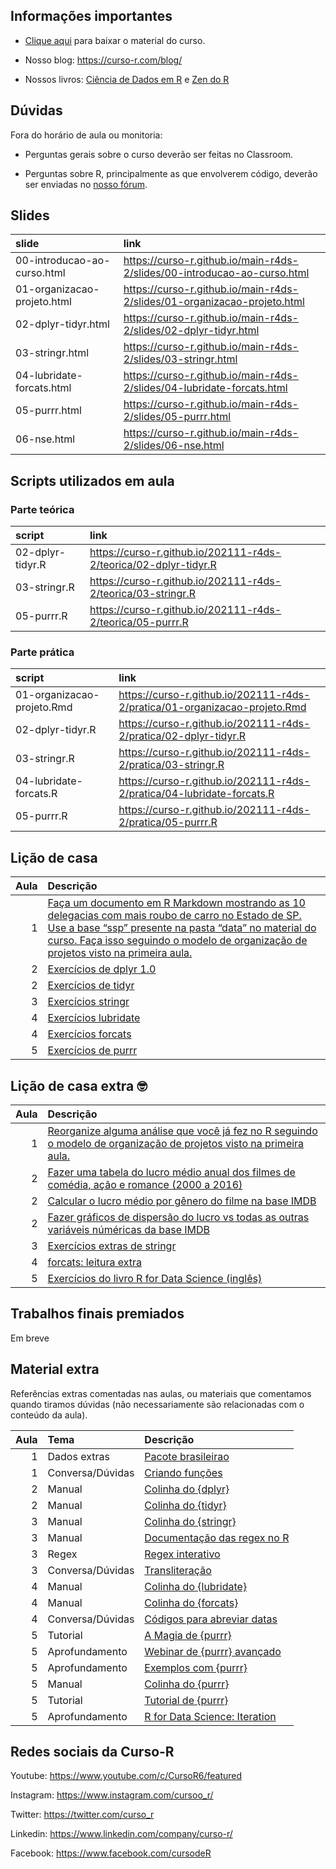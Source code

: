 
<!-- README.md is generated from README.Rmd. Please edit that file -->

## Informações importantes

-   [Clique
    aqui](https://github.com/curso-r/main-r4ds-2/raw/master/material_do_curso.zip)
    para baixar o material do curso.

-   Nosso blog: <https://curso-r.com/blog/>

-   Nossos livros: [Ciência de Dados em R](https://livro.curso-r.com/) e
    [Zen do R](https://curso-r.github.io/zen-do-r/)

## Dúvidas

Fora do horário de aula ou monitoria:

-   Perguntas gerais sobre o curso deverão ser feitas no Classroom.

-   Perguntas sobre R, principalmente as que envolverem código, deverão
    ser enviadas no [nosso fórum](https://discourse.curso-r.com/).

## Slides

| slide                       | link                                                                       |
|:----------------------------|:---------------------------------------------------------------------------|
| 00-introducao-ao-curso.html | <https://curso-r.github.io/main-r4ds-2/slides/00-introducao-ao-curso.html> |
| 01-organizacao-projeto.html | <https://curso-r.github.io/main-r4ds-2/slides/01-organizacao-projeto.html> |
| 02-dplyr-tidyr.html         | <https://curso-r.github.io/main-r4ds-2/slides/02-dplyr-tidyr.html>         |
| 03-stringr.html             | <https://curso-r.github.io/main-r4ds-2/slides/03-stringr.html>             |
| 04-lubridate-forcats.html   | <https://curso-r.github.io/main-r4ds-2/slides/04-lubridate-forcats.html>   |
| 05-purrr.html               | <https://curso-r.github.io/main-r4ds-2/slides/05-purrr.html>               |
| 06-nse.html                 | <https://curso-r.github.io/main-r4ds-2/slides/06-nse.html>                 |

## Scripts utilizados em aula

### Parte teórica

| script           | link                                                               |
|:-----------------|:-------------------------------------------------------------------|
| 02-dplyr-tidyr.R | <https://curso-r.github.io/202111-r4ds-2/teorica/02-dplyr-tidyr.R> |
| 03-stringr.R     | <https://curso-r.github.io/202111-r4ds-2/teorica/03-stringr.R>     |
| 05-purrr.R       | <https://curso-r.github.io/202111-r4ds-2/teorica/05-purrr.R>       |

### Parte prática

| script                     | link                                                                         |
|:---------------------------|:-----------------------------------------------------------------------------|
| 01-organizacao-projeto.Rmd | <https://curso-r.github.io/202111-r4ds-2/pratica/01-organizacao-projeto.Rmd> |
| 02-dplyr-tidyr.R           | <https://curso-r.github.io/202111-r4ds-2/pratica/02-dplyr-tidyr.R>           |
| 03-stringr.R               | <https://curso-r.github.io/202111-r4ds-2/pratica/03-stringr.R>               |
| 04-lubridate-forcats.R     | <https://curso-r.github.io/202111-r4ds-2/pratica/04-lubridate-forcats.R>     |
| 05-purrr.R                 | <https://curso-r.github.io/202111-r4ds-2/pratica/05-purrr.R>                 |

## Lição de casa

| Aula | Descrição                                                                                                                                                                                                                                                                                                                        |
|-----:|:---------------------------------------------------------------------------------------------------------------------------------------------------------------------------------------------------------------------------------------------------------------------------------------------------------------------------------|
|    1 | [Faça um documento em R Markdown mostrando as 10 delegacias com mais roubo de carro no Estado de SP. Use a base “ssp” presente na pasta “data” no material do curso. Faça isso seguindo o modelo de organização de projetos visto na primeira aula.](https://curso-r.github.io/main-r4ds-2/slides/01-organizacao-projeto.html#1) |
|    2 | [Exercícios de dplyr 1.0](https://livro.curso-r.com/7-2-dplyr.html#exerc%C3%ADcios-17)                                                                                                                                                                                                                                           |
|    2 | [Exercícios de tidyr](https://livro.curso-r.com/7-3-tidyr.html#exerc%C3%ADcios-18)                                                                                                                                                                                                                                               |
|    3 | [Exercícios stringr](https://livro.curso-r.com/7-4-o-pacote-stringr.html#exerc%C3%ADcios-19)                                                                                                                                                                                                                                     |
|    4 | [Exercícios lubridate](https://livro.curso-r.com/7-5-o-pacote-lubridate.html#exerc%C3%ADcios-20)                                                                                                                                                                                                                                 |
|    4 | [Exercícios forcats](https://livro.curso-r.com/7-6-forcats.html#exerc%C3%ADcios-21)                                                                                                                                                                                                                                              |
|    5 | [Exercícios de purrr](https://livro.curso-r.com/10-5-exerc%C3%ADcios-23.html)                                                                                                                                                                                                                                                    |

## Lição de casa extra 🤓

| Aula | Descrição                                                                                                                                                                                         |
|-----:|:--------------------------------------------------------------------------------------------------------------------------------------------------------------------------------------------------|
|    1 | [Reorganize alguma análise que você já fez no R seguindo o modelo de organização de projetos visto na primeira aula.](https://curso-r.github.io/main-r4ds-2/slides/01-organizacao-projeto.html#1) |
|    2 | [Fazer uma tabela do lucro médio anual dos filmes de comédia, ação e romance (2000 a 2016)](https://github.com/curso-r/livro-material/raw/master/assets/data/imdb.rds)                            |
|    2 | [Calcular o lucro médio por gênero do filme na base IMDB](https://github.com/curso-r/livro-material/raw/master/assets/data/imdb.rds)                                                              |
|    2 | [Fazer gráficos de dispersão do lucro vs todas as outras variáveis núméricas da base IMDB](https://github.com/curso-r/livro-material/raw/master/assets/data/imdb.rds)                             |
|    3 | [Exercícios extras de stringr](https://curso-r.github.io/202104-r4ds-2/pratica/99-exercicios-extras-stringr.R)                                                                                    |
|    4 | [forcats: leitura extra](https://livro.curso-r.com/7-6-forcats.html#forcats)                                                                                                                      |
|    5 | [Exercícios do livro R for Data Science (inglês)](https://r4ds.had.co.nz/iteration.html#exercises-61)                                                                                             |

## Trabalhos finais premiados

Em breve

## Material extra

Referências extras comentadas nas aulas, ou materiais que comentamos
quando tiramos dúvidas (não necessariamente são relacionadas com o
conteúdo da aula).

| Aula | Tema             | Descrição                                                                                                  |
|-----:|:-----------------|:-----------------------------------------------------------------------------------------------------------|
|    1 | Dados extras     | [Pacote brasileirao](https://github.com/williamorim/brasileirao)                                           |
|    1 | Conversa/Dúvidas | [Criando funções](https://r4ds.had.co.nz/functions.html)                                                   |
|    2 | Manual           | [Colinha do {dplyr}](https://raw.githubusercontent.com/rstudio/cheatsheets/master/data-transformation.pdf) |
|    2 | Manual           | [Colinha do {tidyr}](https://raw.githubusercontent.com/rstudio/cheatsheets/master/data-import.pdf)         |
|    3 | Manual           | [Colinha do {stringr}](https://raw.githubusercontent.com/rstudio/cheatsheets/master/strings.pdf)           |
|    3 | Manual           | [Documentação das regex no R](https://stringi.gagolewski.com/rapi/about_search_regex.html)                 |
|    3 | Regex            | [Regex interativo](https://regex101.com/)                                                                  |
|    3 | Conversa/Dúvidas | [Transliteração](https://blog.curso-r.com/posts/2019-08-29-transliteracao/)                                |
|    4 | Manual           | [Colinha do {lubridate}](https://raw.githubusercontent.com/rstudio/cheatsheets/master/lubridate.pdf)       |
|    4 | Manual           | [Colinha do {forcats}](https://raw.githubusercontent.com/rstudio/cheatsheets/master/factors.pdf)           |
|    4 | Conversa/Dúvidas | [Códigos para abreviar datas](https://www.stat.berkeley.edu/~s133/dates.html)                              |
|    5 | Tutorial         | [A Magia de {purrr}](https://lente.dev/posts/magica-purrr/)                                                |
|    5 | Aprofundamento   | [Webinar de {purrr} avançado](https://www.youtube.com/watch?v=vb1lD9_AFcU)                                 |
|    5 | Aprofundamento   | [Exemplos com {purrr}](https://lente.dev/advanced-purrr.pdf)                                               |
|    5 | Manual           | [Colinha do {purrr}](https://raw.githubusercontent.com/rstudio/cheatsheets/master/purrr.pdf)               |
|    5 | Tutorial         | [Tutorial de {purrr}](https://jennybc.github.io/purrr-tutorial/)                                           |
|    5 | Aprofundamento   | [R for Data Science: Iteration](https://r4ds.had.co.nz/iteration.html)                                     |

## Redes sociais da Curso-R

Youtube: <https://www.youtube.com/c/CursoR6/featured>

Instagram: <https://www.instagram.com/cursoo_r/>

Twitter: <https://twitter.com/curso_r>

Linkedin: <https://www.linkedin.com/company/curso-r/>

Facebook: <https://www.facebook.com/cursodeR>
